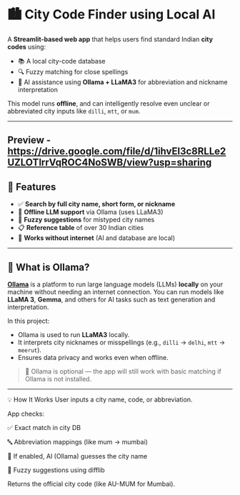# 🏙️ City Code Finder using Local AI

A **Streamlit-based web app** that helps users find standard Indian **city codes** using:

- 📚 A local city-code database
- 🔍 Fuzzy matching for close spellings
- 🤖 AI assistance using **Ollama + LLaMA3** for abbreviation and nickname interpretation

This model runs **offline**, and can intelligently resolve even unclear or abbreviated city inputs like `dilli`, `mtt`, or `mum`.

---
## Preview - https://drive.google.com/file/d/1ihvEl3c8RLLe2UZLOTlrrVqROC4NoSWB/view?usp=sharing

## 🚀 Features

- ✅ **Search by full city name, short form, or nickname**
- 🧠 **Offline LLM support** via Ollama (uses LLaMA3)
- 🔁 **Fuzzy suggestions** for mistyped city names
- 📋 **Reference table** of over 30 Indian cities
- 🔌 **Works without internet** (AI and database are local)

---

## 🧠 What is Ollama?

**[Ollama](https://ollama.ai/)** is a platform to run large language models (LLMs) **locally** on your machine without needing an internet connection. You can run models like **LLaMA 3**, **Gemma**, and others for AI tasks such as text generation and interpretation.

In this project:

- Ollama is used to run **LLaMA3** locally.
- It interprets city nicknames or misspellings (e.g., `dilli` → `delhi`, `mtt` → `meerut`).
- Ensures data privacy and works even when offline.

> 🔧 Ollama is optional — the app will still work with basic matching if Ollama is not installed.

---

💡 How It Works
User inputs a city name, code, or abbreviation.

App checks:

✅ Exact match in city DB

🔤 Abbreviation mappings (like mum → mumbai)

🧠 If enabled, AI (Ollama) guesses the city name

🤏 Fuzzy suggestions using difflib

Returns the official city code (like AU-MUM for Mumbai).




